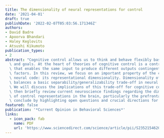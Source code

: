 ```yaml
---
title: The dimensionality of neural representations for control
date: '2021-04-01'
draft: true
publishDate: '2022-02-07T05:03:56.171346Z'
authors:
- David Badre
- Apoorva Bhandari
- Haley Keglovits
- Atsushi Kikumoto
publication_types:
- 2
abstract: "Cognitive control allows us to think and behave flexibly based on our context\
  \ and goals. At the heart of theories of cognitive control is a control representation\
  \ that enables the same input to produce different outputs contingent on contextual\
  \ factors. In this review, we focus on an important property of the control representation's\
  \ neural code: its representational dimensionality. Dimensionality of a neural representation\
  \ balances a basic separability/generalizability trade-off in neural computation.\
  \ We will discuss the implications of this trade-off for cognitive control. We will\
  \ then briefly review current neuroscience findings regarding the dimensionality\
  \ of control representations in the brain, particularly the prefrontal cortex. We\
  \ conclude by highlighting open questions and crucial directions for future research."
featured: false
publication: '*Current Opinion in Behavioral Sciences*'
links:
  - icon_pack: fab
    name: PDF
    url: 'https://www.sciencedirect.com/science/article/pii/S2352154620301042'
---
```

